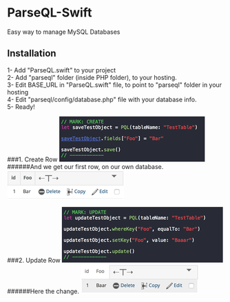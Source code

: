 # ParseQL-Swift
Easy way to manage MySQL Databases

## Installation
1- Add "ParseQL.swift" to your project<br>
2- Add "parseql" folder (inside PHP folder), to your hosting.<br>
3- Edit BASE_URL in "ParseQL.swift" file, to point to "parseql" folder in your hosting<br>
4- Edit "parseql/config/database.php" file with your database info.<br>
5- Ready!<br>

###1. Create Row
![Alt text](Images/CodeCreate.png?raw=true "Create")
######And we get our first row, on our own database.
![Alt text](Images/TestTable1.png?raw=true "Create")


###2. Update Row
![Alt text](Images/CodeUpdate.png?raw=true "Create")
######Here the change.
![Alt text](Images/TestTable2.png?raw=true "Create")
